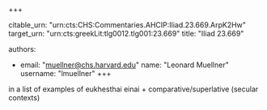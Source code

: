 +++


citable_urn: "urn:cts:CHS:Commentaries.AHCIP:Iliad.23.669.ArpK2Hw"
target_urn: "urn:cts:greekLit:tlg0012.tlg001:23.669"
title: "Iliad 23.669"

authors:
- email: "muellner@chs.harvard.edu"
  name: "Leonard Muellner"
  username: "lmuellner"
+++

<p>in a list of examples of eukhesthai einai + comparative/superlative (secular contexts)</p>